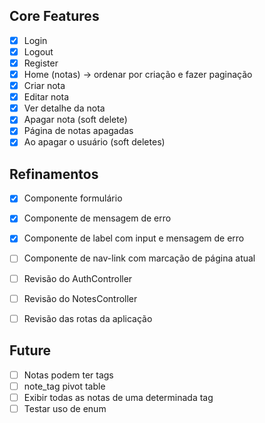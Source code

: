 ## Core Features

-   [x] Login
-   [x] Logout
-   [x] Register
-   [x] Home (notas) -> ordenar por criação e fazer paginação
-   [x] Criar nota
-   [x] Editar nota
-   [x] Ver detalhe da nota
-   [x] Apagar nota (soft delete)
-   [x] Página de notas apagadas
-   [x] Ao apagar o usuário (soft deletes)

## Refinamentos

-   [x] Componente formulário
-   [x] Componente de mensagem de erro
-   [x] Componente de label com input e mensagem de erro
-   [ ] Componente de nav-link com marcação de página atual

-   [ ] Revisão do AuthController
-   [ ] Revisão do NotesController
-   [ ] Revisão das rotas da aplicação

## Future

-   [ ] Notas podem ter tags
-   [ ] note_tag pivot table
-   [ ] Exibir todas as notas de uma determinada tag
-   [ ] Testar uso de enum

